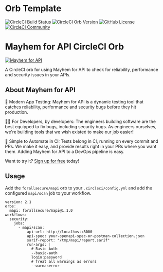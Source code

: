 # Orb Template


[![CircleCI Build Status](https://circleci.com/gh/ForAllSecure/mapi-circleci-orb.svg?style=shield "CircleCI Build Status")](https://circleci.com/gh/ForAllSecure/mapi-circleci-orb) [![CircleCI Orb Version](https://badges.circleci.com/orbs/forallsecure/mapi.svg)](https://circleci.com/orbs/registry/orb/forallsecure/mapi) [![GitHub License](https://img.shields.io/badge/license-MIT-lightgrey.svg)](https://raw.githubusercontent.com/ForAllSecure/mapi-circleci-orb/master/LICENSE) [![CircleCI Community](https://img.shields.io/badge/community-CircleCI%20Discuss-343434.svg)](https://discuss.circleci.com/c/ecosystem/orbs)



# Mayhem for API CircleCI Orb

[![Mayhem for API](https://mayhem4api.forallsecure.com/downloads/img/mapi-logo-full-color.svg)](https://www.mayhem.security/get-started)

A CircleCI orb for using Mayhem for API to check for reliability,
performance and security issues in your APIs.

## About Mayhem for API

🧪 Modern App Testing: Mayhem for API is a dynamic testing tool that
catches reliability, performance and security bugs before they hit
production.

🧑‍💻 For Developers, by developers: The engineers building
software are the best equipped to fix bugs, including security bugs. As
engineers ourselves, we're building tools that we wish existed to make
our job easier!

🤖 Simple to Automate in CI: Tests belong in CI, running on every commit
and PRs. We make it easy, and provide results right in your PRs where
you want them. Adding Mayhem for API to a DevOps pipeline is easy.

Want to try it? [Sign up for free](https://www.mayhem.security/get-started) today!

## Usage

Add the `forallsecure/mapi` orb to your `.circleci/config.yml` and add the configured `mapi/scan` job to your workflow.

```
version: 2.1
orbs:
  mapi: forallsecure/mapi@1.1.0
workflows:
  security:
    jobs:
      - mapi/scan:
          api-url: http://localhost:8000
          api-spec: your-openapi-spec-or-postman-collection.json
          sarif-report: "/tmp/mapi/report.sarif"
          run-args: |
            # Basic Auth
            --basic-auth
            login:password
            # Treat all warnings as errors
            --warnaserror
```